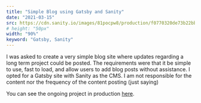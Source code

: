 ```yaml
---
title: "Simple Blog using Gatsby and Sanity"
date: "2021-03-15"
src: https://cdn.sanity.io/images/81pocpw8/production/f0770320de73b22bb0b57cdaacf58d00116c9f01-2400x1800.jpg?rect=0,270,2400,1260&w=1200&h=630&fit=max&auto=format
# height: "50px"
width: "90%"
keyword: "Gatsby, Sanity"
---
```


I was asked to create a very simple blog site where updates regarding a long term project could be posted. The requirements were that it be simple to use, fast to load, and allow users to add blog posts without assistance. I opted for a Gatsby site with Sanity as the CMS. I am not responsible for the content nor the frequency of the content posting (just saying)

You can see the ongoing project in production [here](https://hanahanparks.com/).

